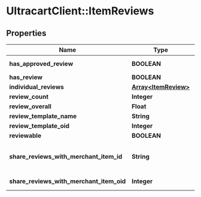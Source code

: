 # UltracartClient::ItemReviews

## Properties
Name | Type | Description | Notes
------------ | ------------- | ------------- | -------------
**has_approved_review** | **BOOLEAN** | True if the item has an approved review | [optional] 
**has_review** | **BOOLEAN** | True if the item has a review | [optional] 
**individual_reviews** | [**Array&lt;ItemReview&gt;**](ItemReview.md) |  | [optional] 
**review_count** | **Integer** | Number of approved reviews | [optional] 
**review_overall** | **Float** | Overall score of reviews | [optional] 
**review_template_name** | **String** | Review template name | [optional] 
**review_template_oid** | **Integer** | Review template object identifier | [optional] 
**reviewable** | **BOOLEAN** | True if the item is reviewable | [optional] 
**share_reviews_with_merchant_item_id** | **String** | Share reviews with item id.  To set, use the share_reviews_with_merchant_item_oid field. | [optional] 
**share_reviews_with_merchant_item_oid** | **Integer** | Share reviews with item oid.  To null out this field, set teh value to zero. | [optional] 


